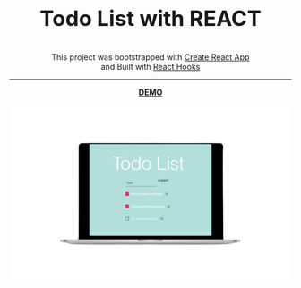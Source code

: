 <p align="center" style="font-size:38px">
<strong>Todo List with REACT</strong></p>

<p align="center">
This project was bootstrapped with <a href="https://github.com/facebook/create-react-app" target="blank">Create React App</a> <br>and Built with <a href="https://reactjs.org/docs/hooks-intro.html" target="blank">React Hooks</a></p>

---

<p align="center">
<a href="https://aleatorik.github.io/react-todo-list-app/"><strong>DEMO</strong></a>

![screenshot of main screen](./images/todo.png)

</p>
